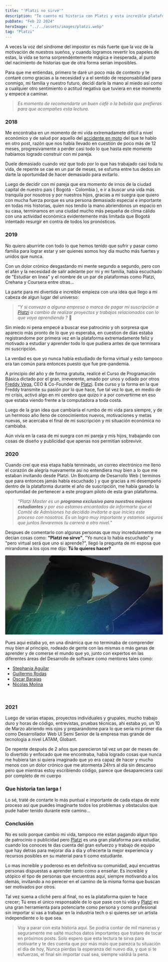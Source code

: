 ```yaml
---
title: "'Platzi no sirve'"
description: "Te cuento mi historia con Platzi y esta increible plataforma y equipo de trabajo que cambiaron mi vida para siempre."
pubDate: "Feb 22 2024"
heroImage: "../../assets/images/platzi.webp"
tag: "Platzi"
---
```


A veces la voz del síndrome del impostor es más fuerte que la voz de la motivación de nuestros sueños, y cuando logramos revertir los papeles de estas, la vida se torna sorprendéntemente mágica e inesperada, al punto del nacimiento de historias que de otra forma serian imposibles.

Para que me entiendas, primero te daré un poco más de contexto y te contaré como gracias a la necesidad y a el sentido de responsabilidad para conmigo, mi familia y nuestro futuro, decidí darle la mano al miedo así como a cualquier otro sentimiento o actitud negativa que tuviera en ese momento y empecé a caminar.

> _Es momento de recomendarte un buen café o la bebida que prefieras para que acompañes esta lectura._

### 2018

Me encontraba en un momento de mi vida extremadamete difícil a nivel económico y de salud por aquello del [accidente en moto](https://blog.maoacr.com/accidente/) del que te hablo en otro post, razón que nos había llevado en cuestión de poco más de 12 meses, progresivamente a perder casi todo lo que hasta este momento habiamos logrado construir con mi pareja.

Duele demasiado cuando vez que todo por lo que has trabajado casi toda tu vida, de repente se cae en un par de meses, se esfuma entre tus dedos sin darte la oportunidad de hacer demasiado para evitarlo.

Luego de decidir con mi pareja que era momento de irnos de la ciudad capital de nuestro pais ( Bogotá - Colombia ), e ir a buscar una vida más tranquila por nosotros y por nuestros hijos, gracias a mi suegra que quiero con mucha fuerza porque es una persona demasiado especial e importante en todas mis historias, quien nos tendio la mano abriendonos un espacio en su casa, terminamos en una ciudad mucho más pequeña de clima cálido con una actividad económica evidentemente más limitada que Bogotá intentado resurgir en contra de todos los pronósticos.

### 2019

No quiero aburrirte con todo lo que hemos tenido que sufrir y pasar como familia para lograr estar y ser quienes somos hoy día mucho más fuertes y unidos que nunca.

Con un dolor crónico desgastando mi mente segundo a segundo, pero con el afán y la necesidad de salir adelante por mi y mi familia, había escuchado de "Estudiar en linea" y el nombre de un par de plataformas como Platzi, Crehana y Coursera entre otras...

La parte para mi divertida e increible empieza con una idea que llego a mi cabeza de algun lugar del universo:

> _“Y si convezo a alguna empresa o marca de pagar mi suscripción a [Platzi](https://platzi.com) a cambio de realizar proyectos y trabajos relacionados con lo que vaya aprendiendo ?_ 🤔

Sin miedo ni pena empecé a buscar ese patrocinio y oh sorpresa que aparecio más pronto de lo que yo esperaba, en cuestion de días estaba registrandome por primera vez en la plataforma extremadamente feliz y motivado a estudiar y aprender todo lo que pudiera antes de que terminara mi suscripción.

La verdad es que yo nunca había estudiado de forma virtual y esto tampoco era tan común para entonces puesto que fue pre-pandemia.

A principio del año y de forma gratuita, realicé el Curso de Programación Básica dictado por el gran, irreverente, amado por unos y odiado por otros [Freddy Vega](https://freddyvega.com/), CEO & Co-Founder de [Platzi](https://platzi.com). Este curso y la forma en la que Freddy transmite su pasión por lo que hace, fue tal vez lo que, en medio de mi crisis, activó algo en mi cerebro que quizo ir a por convertirme en eso que estaba viendo frente a la computadora a toda costa.

Luego de la gran idea que cambiaría el rumbo de mi vida para siempre, y de un hermoso año lleno de conocimientos nuevos, motivaciones y metas nuevas, se acercaba el final de mi suscripción y mi situación económica no cambiaba.

Aún vivía en la casa de mi suegra con mi pareja y mis hijos, trabajando con cosas de diseño y publicidad que apenas nos permitian sobrevivir.

### 2020

Cuando creí que esa etapa había terminado, un correo electrónico me lleno el corazón de alegría nuevamente asi no entendiera muy bien a lo que me estaban invitando desde Platzi. Un Bootcamp de Desarrollo Web ( terminos que para entonces jamás había escuchado ) y que gracias a mi desempeño dentro de la plataforma durante el año de suscripción, me había ganado la oportunidad de pertenecer a este program piloto de esta gran plataforma.

> _“Platzi Master es un **programa exclusivo para nuestros mejores estudiantes** y por eso estamos encantados de informarte que el Comité de Admisiones ha decidido invitarte a que inicies este proceso con nosotros. Es un logro muy importante y estamos seguros que juntos llevaremos tu carrera a otro nivel.”_

Despues de comentarlo con algunas personas que muy incredulamente me decian cosas como: **"Platzi no sirve"**, "Yo nunca lo había escuchado" y "pero virtual será que uno si aprende?", llegó la pregunta de mi esposa que mirandome a los ojos me dijo: **Tú lo quieres hacer?**

![Hombre pensatvo](../../assets/images/pensando.webp)

Pues aqui estaba yo, en una dinámica que no terminaba de comprender muy bien al principio, rodeado de gente con las mismas o más ganas de aprender y de comerse el mundo que yo, junto con expertos en las diferentes áreas del Desarrollo de software como mentores tales como:

- [Stephania Aguilar](http://teffcode.co/)
- [Guillermo Rodas](https://guillermorodas.com/)
- [Oscar Barajas](https://gndx.dev)
- [Nicolas Molina](https://github.com/nicobytes)

<br>

### 2021

Luego de varias etapas, proyectos individuales y grupales, mucho trabajo duro y horas de código, entrevistas, pruebas técnicas, ahi estaba yo, un 10 de Marzo abriendo mis ojos y preparandome para lo que sería mi primer dia como Desarrollador Web UI Semi Senior de la empresa mas grande de tecnologia a nivel LATAM, Globant.

De repente después de 2 años que parecieron tal vez un par de meses de lo divertido y enfocado que me encontraba, había logrado cosas que nunca me hubiera tan si quiera imaginado que yo era capaz de hacer y mucho menos con un dolor crónico que me atormenta 24hrs al día sin descanso pero que mientras estoy escribiendo código, parece que desapareciera casi por completo de mi cuerpo

### Que historia tan larga !

Lo sé, traté de contarte lo más puntual e importante de cada etapa de este proceso asi que puedes imaginarte todos los problemas y obstaculos que pude haber tenido durante este camino…

### Conclusión

No es solo porque cambio mi vida, tampoco me estan pagando algun tipo de patrocinio o publicidad pero [Platzi](https://platzi.com) es una gran plataforma para estudiar, cuando los conoces te das cuenta del gran esfuerzo y trabajo de equipo que hay detras para mejorar dia a dia y ofrecerte la mejor experiencia y recursos posibles en su material para ti como estudiante.

Lo mas increible y poderoso es en definitiva su comunidad, aquí encuetras personas dispuestas a aprender tanto como a enseñar. Es increible y utópico el tipo de personas que encuentras aquí, siempre motivando a los demás, invitando a no perecer en el camino de la misma forma que buscan ser motivados por otros.

Tal vez suena a cliché pero al final, no es la plataforma quien te hace crecer; Tú eres el único responsable de lo que pase con tú vida y [Platzi](https://platzi.com) es una gran herramienta para potenciarte como persona y como profesional sin importar si vas a trabajar en la industria tech o si quieres ser un artista independiente o lo que sea.

> Voy a parar con esta historia aquí. Se podria contar de mil maneras y seguramente me salté muchos datos importantes que tratare de tocar en próximos posts. Solo espero que esta lectura te sirva para motivarte y te des cuenta que por más malo que parezca tu situación el día de hoy, Nunca pierdas la esperanza del nuevo día, y que si te esfuerzas, el final sin importar cual sea, siempre valdrá la pena.
